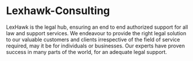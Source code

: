 # Lexhawk-Consulting
LexHawk is the legal hub, ensuring an end to end authorized support for all law and support services. We endeavour to provide the right legal solution to our valuable customers and clients irrespective of the field of service required, may it be for individuals or businesses. Our experts have proven success in many parts of the world, for an adequate legal support.
